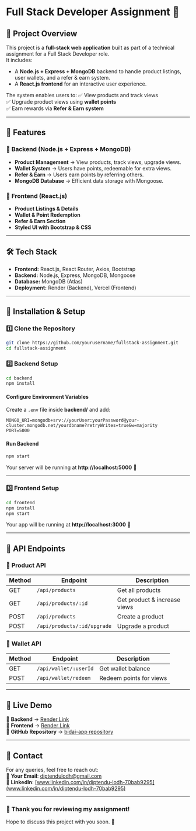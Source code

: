 # Full Stack Developer Assignment 🚀

## 📖 Project Overview
This project is a **full-stack web application** built as part of a technical assignment for a Full Stack Developer role.  
It includes:
- A **Node.js + Express + MongoDB** backend to handle product listings, user wallets, and a refer & earn system.
- A **React.js frontend** for an interactive user experience.

The system enables users to:
✅ View products and track views  
✅ Upgrade product views using **wallet points**  
✅ Earn rewards via **Refer & Earn system**  

---

## 🎯 Features
### 🔹 **Backend (Node.js + Express + MongoDB)**
- **Product Management** → View products, track views, upgrade views.
- **Wallet System** → Users have points, redeemable for extra views.
- **Refer & Earn** → Users earn points by referring others.
- **MongoDB Database** → Efficient data storage with Mongoose.

### 🔹 **Frontend (React.js)**
- **Product Listings & Details**
- **Wallet & Point Redemption**
- **Refer & Earn Section**
- **Styled UI with Bootstrap & CSS**

---

## 🛠️ Tech Stack
- **Frontend:** React.js, React Router, Axios, Bootstrap
- **Backend:** Node.js, Express, MongoDB, Mongoose
- **Database:** MongoDB (Atlas)
- **Deployment:** Render (Backend), Vercel (Frontend)

---

## 🔧 Installation & Setup
### 1️⃣ **Clone the Repository**
```sh
git clone https://github.com/yourusername/fullstack-assignment.git
cd fullstack-assignment
```

### 2️⃣ **Backend Setup**
```sh
cd backend
npm install
```
#### **Configure Environment Variables**
Create a `.env` file inside **backend/** and add:
```
MONGO_URI=mongodb+srv://yourUser:yourPassword@your-cluster.mongodb.net/yourdbname?retryWrites=true&w=majority
PORT=5000
```
#### **Run Backend**
```sh
npm start
```
Your server will be running at **http://localhost:5000** 🚀

---

### 3️⃣ **Frontend Setup**
```sh
cd frontend
npm install
npm start
```
Your app will be running at **http://localhost:3000** 🚀

---

## 🔗 API Endpoints
### 🔹 **Product API**
| Method | Endpoint                | Description              |
|--------|-------------------------|--------------------------|
| GET    | `/api/products`         | Get all products        |
| GET    | `/api/products/:id`     | Get product & increase views |
| POST   | `/api/products`         | Create a product        |
| POST   | `/api/products/:id/upgrade` | Upgrade a product |

### 🔹 **Wallet API**
| Method | Endpoint                | Description             |
|--------|-------------------------|-------------------------|
| GET    | `/api/wallet/:userId`   | Get wallet balance      |
| POST   | `/api/wallet/redeem`    | Redeem points for views |

---

## 🚀 Live Demo
🔗 **Backend** → [Render Link](https://bidai-backend.onrender.com/api/products)  
🔗 **Frontend** → [Render Link](https://bidai-frontend.onrender.com/)  
🔗 **GitHub Repository** → [bidai-app repository](https://github.com/diptendu07/bidai-app)

---

## 🤝 Contact  
For any queries, feel free to reach out:  
📧 **Your Email**: [diptendulodh@gmail.com](mailto:diptendulodh@gmail.com)  
💼 **LinkedIn**: [www.linkedin.com/in/diptendu-lodh-70bab9295](www.linkedin.com/in/diptendu-lodh-70bab9295)

---
  
### 🎉 **Thank you for reviewing my assignment!**  
Hope to discuss this project with you soon. 🚀


